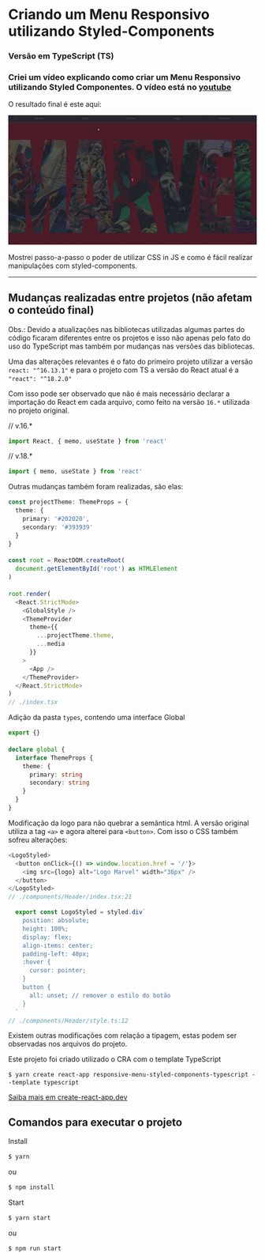 # Criando um Menu Responsivo utilizando Styled-Components
### Versão em TypeScript (TS)

### Criei um vídeo explicando como criar um Menu Responsivo utilizando Styled Componentes. O vídeo está no  [youtube](https://www.youtube.com/watch?v=pfsC1MPMJnY)

O resultado final é este aqui:

![Final Project](./final.gif)

Mostrei passo-a-passo o poder de utilizar CSS in JS e como é fácil realizar manipulações com styled-components.

-----

## Mudanças realizadas entre projetos (não afetam o conteúdo final)

Obs.: Devido a atualizações nas bibliotecas utilizadas algumas partes do código ficaram diferentes entre os projetos e isso não apenas pelo fato do uso do TypeScript mas também por mudanças nas versões das bibliotecas.

Uma das alterações relevantes é o fato do primeiro projeto utilizar a versão `react: "^16.13.1"` e para o projeto com TS a versão do React atual é a `"react": "^18.2.0"`

Com isso pode ser observado que não é mais necessário declarar a importação do React em cada arquivo, como feito na versão `16.*` utilizada no projeto original.

// v.16.*
```javascript
import React, { memo, useState } from 'react'
```

// v.18.*
```javascript
import { memo, useState } from 'react'
```

Outras mudanças também foram realizadas, são elas:

```typescript
const projectTheme: ThemeProps = {
  theme: {
    primary: '#202020',
    secondary: '#393939'
  }
}

const root = ReactDOM.createRoot(
  document.getElementById('root') as HTMLElement
)

root.render(
  <React.StrictMode>
    <GlobalStyle />
    <ThemeProvider
      theme={{
        ...projectTheme.theme,
        ...media
      }}
    >
      <App />
    </ThemeProvider>
  </React.StrictMode>
)
// ./index.tsx
```

Adição da pasta `types`, contendo uma interface Global

```typescript
export {}

declare global {
  interface ThemeProps {
    theme: {
      primary: string
      secondary: string
    }
  }
}
```

Modificação da logo para não quebrar a semântica html. A versão original utiliza a tag `<a>` e agora alterei para `<button>`. Com isso o CSS também sofreu alterações:

```typescript
<LogoStyled>
  <button onClick={() => window.location.href = '/'}>
    <img src={logo} alt="Logo Marvel" width="36px" />
  </button>
</LogoStyled>
// ./components/Header/index.tsx:21
```

```javascript
  export const LogoStyled = styled.div`
    position: absolute;
    height: 100%;
    display: flex;
    align-items: center;
    padding-left: 40px;
    :hover {
      cursor: pointer;
    }
    button {
      all: unset; // remover o estilo do botão
    }
  `
// ./components/Header/style.ts:12
```

Existem outras modificações com relação a tipagem, estas podem ser observadas nos arquivos do projeto.

Este projeto foi criado utilizado o CRA com o template TypeScript
```
$ yarn create react-app responsive-menu-styled-components-typescript --template typescript
```
[Saiba mais em create-react-app.dev](https://create-react-app.dev/docs/adding-typescript/)


## Comandos para executar o projeto

Install
```cmd
$ yarn 
```
ou
```cmd
$ npm install 
```

Start
```cmd
$ yarn start
```
ou
```cmd
$ npm run start
```
